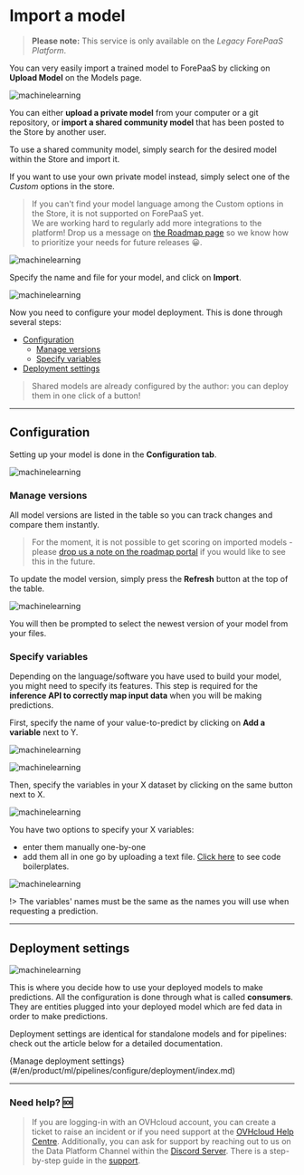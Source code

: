 # Import a model

>**Please note:** This service is only available on the *Legacy ForePaaS Platform*.

You can very easily import a trained model to ForePaaS by clicking on **Upload Model** on the Models page.

![machinelearning](picts/models-import.png)

You can either **upload a private model** from your computer or a git repository, or **import a shared community model** that has been posted to the Store by another user.

To use a shared community model, simply search for the desired model within the Store and import it.


If you want to use your own private model instead, simply select one of the *Custom* options in the store.

> If you can't find your model language among the Custom options in the Store, it is not supported on ForePaaS yet.  
We are working hard to regularly add more integrations to the platform! Drop us a message on [the Roadmap page](https://hq.forepaas.io/#/features) so we know how to prioritize your needs for future releases 😀.

![machinelearning](picts/models-store2.png)

Specify the name and file for your model, and click on **Import**.

![machinelearning](picts/models-store3.png)

Now you need to configure your model deployment. This is done through several steps:

* [Configuration](en/product/ml/models/import/index.md?id=configuration)
  * [Manage versions](en/product/ml/models/import/index.md?id=manage-versions)
  * [Specify variables](en/product/ml/models/import/index.md?id=specify-variables)
* [Deployment settings](en/product/ml/models/import/index.md?id=deployment-settings)

> Shared models are already configured by the author: you can deploy them in one click of a button!


---
## Configuration

Setting up your model is done in the **Configuration tab**.

![machinelearning](picts/model-configuration.png)

### Manage versions

All model versions are listed in the table so you can track changes and compare them instantly. 

> For the moment, it is not possible to get scoring on imported models - please [drop us a note on the roadmap portal](https://hq.forepaas.io/#/features) if you would like to see this in the future.

To update the model version, simply press the **Refresh** button at the top of the table.

![machinelearning](picts/model-update.png)

You will then be prompted to select the newest version of your model from your files.


### Specify variables

Depending on the language/software you have used to build your model, you might need to specify its features. This step is required for the **inference API to correctly map input data** when you will be making predictions.

First, specify the name of your value-to-predict by clicking on **Add a variable** next to Y.

![machinelearning](picts/model-addY.png)

![machinelearning](picts/model-addY2.png)

Then, specify the variables in your X dataset by clicking on the same button next to X. 

![machinelearning](picts/model-addX.png)

You have two options to specify your X variables:
* enter them manually one-by-one
* add them all in one go by uploading a text file. [Click here](en/product/ml/models/import/bulk-add-x) to see code boilerplates.

![machinelearning](picts/model-addX2.png)

!> The variables' names must be the same as the names you will use when requesting a prediction.


---
## Deployment settings

![machinelearning](picts/model-deployment.png)

This is where you decide how to use your deployed models to make predictions. All the configuration is done through what is called **consumers**. They are entities plugged into your deployed model which are fed data in order to make predictions. 

Deployment settings are identical for standalone models and for pipelines: check out the article below for a detailed documentation.

{Manage deployment settings}(#/en/product/ml/pipelines/configure/deployment/index.md)


---
###  Need help? 🆘

> If you are logging-in with an OVHcloud account, you can create a ticket to raise an incident or if you need support at the [OVHcloud Help Centre](https://help.ovhcloud.com/csm/fr-home?id=csm_index). Additionally, you can ask for support by reaching out to us on the Data Platform Channel within the [Discord Server](https://discord.com/channels/850031577277792286/1163465539981672559). There is a step-by-step guide in the [support](/en/support/index.md).